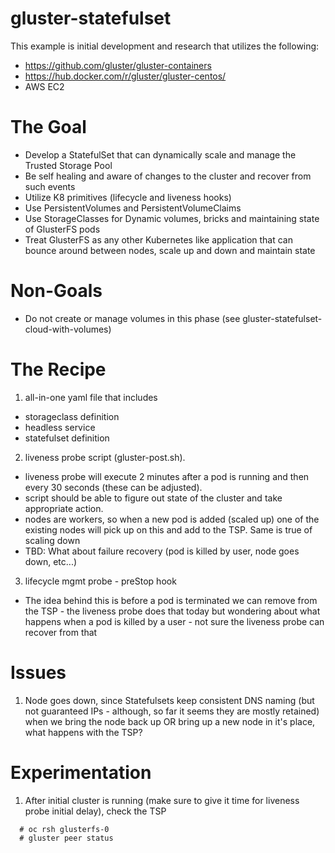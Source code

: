 # gluster-statefulset
This example is initial development and research that utilizes the following:
- https://github.com/gluster/gluster-containers
- https://hub.docker.com/r/gluster/gluster-centos/
- AWS EC2

# The Goal
- Develop a StatefulSet that can dynamically scale and manage the Trusted Storage Pool
- Be self healing and aware of changes to the cluster and recover from such events
- Utilize K8 primitives (lifecycle and liveness hooks)
- Use PersistentVolumes and PersistentVolumeClaims
- Use StorageClasses for Dynamic volumes, bricks and maintaining state of GlusterFS pods
- Treat GlusterFS as any other Kubernetes like application that can bounce around between nodes, 
  scale up and down and maintain state

# Non-Goals
- Do not create or manage volumes in this phase (see gluster-statefulset-cloud-with-volumes)

# The Recipe
1. all-in-one yaml file that includes
- storageclass definition
- headless service
- statefulset definition

2. liveness probe script (gluster-post.sh).
- liveness probe will execute 2 minutes after a pod is running and then every 30 seconds (these can be adjusted).
- script should be able to figure out state of the cluster and take appropriate action.
- nodes are workers, so when a new pod is added (scaled up) one of the existing nodes will pick up
  on this and add to the TSP.  Same is true of scaling down
- TBD: What about failure recovery (pod is killed by user, node goes down, etc...)

3. lifecycle mgmt probe - preStop hook
- The idea behind this is before a pod is terminated we can remove from the TSP - the liveness probe does that today
  but wondering about what happens when a pod is killed by a user - not sure the liveness probe can recover from that


# Issues
1. Node goes down, since Statefulsets keep consistent DNS naming (but not guaranteed IPs - although, so far it seems they are mostly retained)
   when we bring the node back up OR bring up a new node in it's place, what happens with the TSP?

# Experimentation
1. After initial cluster is running (make sure to give it time for liveness probe initial delay), check the TSP
```
  # oc rsh glusterfs-0
  # gluster peer status
```

